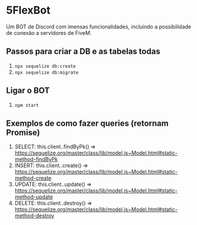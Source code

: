 # 5FlexBot
Um BOT de Discord com imensas funcionalidades, incluindo a possibilidade de conexão a servidores de FiveM.


## Passos para criar a DB e as tabelas todas

1. `npx sequelize db:create`
2. `npx sequelize db:migrate`


## Ligar o BOT

1. `npm start`


## Exemplos de como fazer queries (retornam Promise)

1. SELECT: this.client.<tabela>.findByPk() => https://sequelize.org/master/class/lib/model.js~Model.html#static-method-findByPk
2. INSERT: this.client.<tabela>.create() => https://sequelize.org/master/class/lib/model.js~Model.html#static-method-create
3. UPDATE: this.client.<tabela>.update() => https://sequelize.org/master/class/lib/model.js~Model.html#static-method-update
4. DELETE: this.client.<tabela>.destroy() => https://sequelize.org/master/class/lib/model.js~Model.html#static-method-destroy